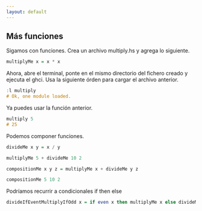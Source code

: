 ```yaml
---
layout: default
---
```


## Más funciones

Sigamos con funciones. Crea un archivo multiply.hs y agrega lo siguiente.

```haskell
multiplyMe x = x * x
```

Ahora, abre el terminal, ponte en el mismo directorio del fichero creado y ejecuta el ghci. Usa la siguiente órden para cargar el archivo anterior.

```haskell
:l multiply
# Ok, one module loaded.
```
Ya puedes usar la función anterior.

```haskell
multiply 5
# 25
```

Podemos componer funciones.

```haskell
divideMe x y = x / y
```

```haskell
multiplyMe 5 + divideMe 10 2
```

```haskell
compositionMe x y z = multiplyMe x + divideMe y z
```

```haskell
compositionMe 5 10 2
```
Podríamos recurrir a condicionales if then else

```haskell
divideIfEventMultiplyIfOdd x = if even x then multiplyMe x else divideMe (x + 1) 2
```